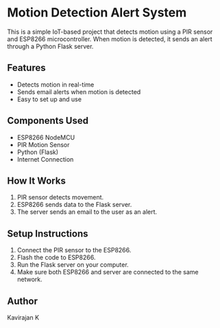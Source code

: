 # Motion Detection Alert System

This is a simple IoT-based project that detects motion using a PIR sensor and ESP8266 microcontroller. When motion is detected, it sends an alert through a Python Flask server.

## Features
- Detects motion in real-time
- Sends email alerts when motion is detected
- Easy to set up and use

## Components Used
- ESP8266 NodeMCU
- PIR Motion Sensor
- Python (Flask)
- Internet Connection

## How It Works
1. PIR sensor detects movement.
2. ESP8266 sends data to the Flask server.
3. The server sends an email to the user as an alert.

## Setup Instructions
1. Connect the PIR sensor to the ESP8266.
2. Flash the code to ESP8266.
3. Run the Flask server on your computer.
4. Make sure both ESP8266 and server are connected to the same network.

## Author
Kavirajan K
